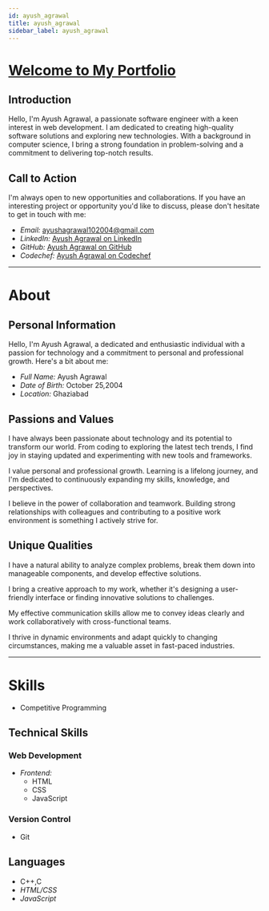 ```yaml
---
id: ayush_agrawal
title: ayush_agrawal
sidebar_label: ayush_agrawal
---
```


# [ Welcome to My Portfolio](https://github.com/ayushmittal007/Portfolio)


<!-- ![Profile Image](https://example.com/profile-image.jpg) -->

## Introduction

Hello, I'm Ayush Agrawal, a passionate software engineer with a keen interest in web development. I am dedicated to creating high-quality software solutions and exploring new technologies. With a background in computer science, I bring a strong foundation in problem-solving and a commitment to delivering top-notch results.


## Call to Action

I'm always open to new opportunities and collaborations. If you have an interesting project or opportunity you'd like to discuss, please don't hesitate to get in touch with me:

- *Email:* ayushagrawal102004@gmail.com
- *LinkedIn:* [Ayush Agrawal on LinkedIn](https://www.linkedin.com/in/ayush-agrawal-2a3654266)
- *GitHub:* [Ayush Agrawal on GitHub](https://github.com/ayushmittal007)
- *Codechef:* [Ayush Agrawal on Codechef](https://www.codechef.com/users/ayushmittal007)

-------------------------------------------------

# About


## Personal Information

Hello, I'm Ayush Agrawal, a dedicated and enthusiastic individual with a passion for technology and a commitment to personal and professional growth. Here's a bit about me:

- *Full Name:* Ayush Agrawal
- *Date of Birth:* October 25,2004
- *Location:* Ghaziabad

## Passions and Values


I have always been passionate about technology and its potential to transform our world. From coding to exploring the latest tech trends, I find joy in staying updated and experimenting with new tools and frameworks.


I value personal and professional growth. Learning is a lifelong journey, and I'm dedicated to continuously expanding my skills, knowledge, and perspectives.


I believe in the power of collaboration and teamwork. Building strong relationships with colleagues and contributing to a positive work environment is something I actively strive for.


## Unique Qualities


I have a natural ability to analyze complex problems, break them down into manageable components, and develop effective solutions.


I bring a creative approach to my work, whether it's designing a user-friendly interface or finding innovative solutions to challenges.


My effective communication skills allow me to convey ideas clearly and work collaboratively with cross-functional teams.


I thrive in dynamic environments and adapt quickly to changing circumstances, making me a valuable asset in fast-paced industries.



-------------------------------------------------

# Skills

- Competitive Programming


## Technical Skills



### Web Development

- *Frontend:*
  - HTML
  - CSS
  - JavaScript

### Version Control

- Git


<!-- ## Certifications


- [*AWS Certified Developer - Associate*](https://github.com/your-username/project1)
- [*Certified ScrumMaster (CSM)*](https://github.com/your-username/project1)
- [ *Google Analytics Certification*](https://github.com/your-username/project1) -->

## Languages

- C++,C
- *HTML/CSS*
- *JavaScript*
